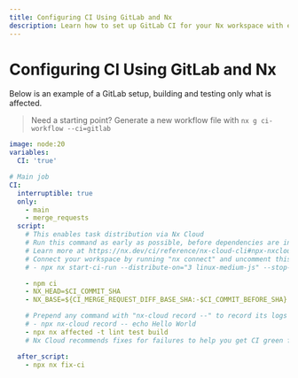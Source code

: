 ```yaml
---
title: Configuring CI Using GitLab and Nx
description: Learn how to set up GitLab CI for your Nx workspace with examples of YAML configuration for building and testing affected projects efficiently.
---
```


# Configuring CI Using GitLab and Nx

Below is an example of a GitLab setup, building and testing only what is affected.

> Need a starting point? Generate a new workflow file with `nx g ci-workflow --ci=gitlab`

```yaml {% fileName=".gitlab-ci.yml" %}
image: node:20
variables:
  CI: 'true'

# Main job
CI:
  interruptible: true
  only:
    - main
    - merge_requests
  script:
    # This enables task distribution via Nx Cloud
    # Run this command as early as possible, before dependencies are installed
    # Learn more at https://nx.dev/ci/reference/nx-cloud-cli#npx-nxcloud-startcirun
    # Connect your workspace by running "nx connect" and uncomment this line to enable task distribution
    # - npx nx start-ci-run --distribute-on="3 linux-medium-js" --stop-agents-after="build"

    - npm ci
    - NX_HEAD=$CI_COMMIT_SHA
    - NX_BASE=${CI_MERGE_REQUEST_DIFF_BASE_SHA:-$CI_COMMIT_BEFORE_SHA}

    # Prepend any command with "nx-cloud record --" to record its logs to Nx Cloud
    # - npx nx-cloud record -- echo Hello World
    - npx nx affected -t lint test build
    # Nx Cloud recommends fixes for failures to help you get CI green faster. Learn more: https://nx.dev/ci/features/self-healing-ci

  after_script:
    - npx nx fix-ci
```
